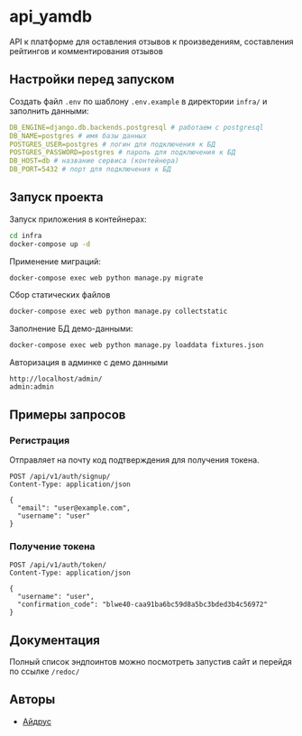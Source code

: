 # api_yamdb
API к платформе для оставления отзывов к произведениям, составления рейтингов и комментирования отзывов

## Настройки перед запуском
Создать файл `.env` по шаблону `.env.example` в директории `infra/` и заполнить данными:
```yaml
DB_ENGINE=django.db.backends.postgresql # работаем с postgresql
DB_NAME=postgres # имя базы данных
POSTGRES_USER=postgres # логин для подключения к БД
POSTGRES_PASSWORD=postgres # пароль для подключения к БД
DB_HOST=db # название сервиса (контейнера)
DB_PORT=5432 # порт для подключения к БД
```

## Запуск проекта
Запуск приложения в контейнерах:
```bash
cd infra
docker-compose up -d
```
Применение миграций:
```bash
docker-compose exec web python manage.py migrate
```
Сбор статических файлов
```bash
docker-compose exec web python manage.py collectstatic
```
Заполнение БД демо-данными:
```bash
docker-compose exec web python manage.py loaddata fixtures.json
```
Авторизация в админке с демо данными
```
http://localhost/admin/
admin:admin
```


## Примеры запросов
### Регистрация 
Отправляет на почту код подтверждения для получения токена.
```
POST /api/v1/auth/signup/
Content-Type: application/json

{
  "email": "user@example.com",
  "username": "user"
}
```
### Получение токена
```
POST /api/v1/auth/token/
Content-Type: application/json

{
  "username": "user",
  "confirmation_code": "blwe40-caa91ba6bc59d8a5bc3bded3b4c56972"
}
```

## Документация
Полный список эндпоинтов можно посмотреть запустив сайт и перейдя по ссылке `/redoc/`

## Авторы
- [Айдрус](https://github.com/zamaev)
